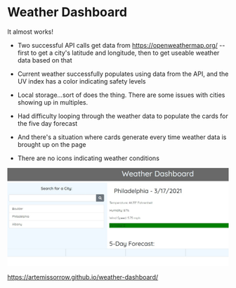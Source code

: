 # Weather Dashboard

It almost works!

- Two successful API calls get data from https://openweathermap.org/ -- first to get a city's latitude and longitude, then to get useable weather data based on that
- Current weather successfully populates using data from the API, and the UV index has a color indicating safety levels

- Local storage...sort of does the thing. There are some issues with cities showing up in multiples.

- Had difficulty looping through the weather data to populate the cards for the five day forecast

- And there's a situation where cards generate every time weather data is brought up on the page

- There are no icons indicating weather conditions

![screenshot](./assets/Screenshot20210317.jpg)

https://artemissorrow.github.io/weather-dashboard/
